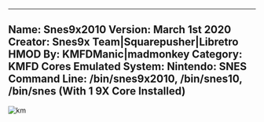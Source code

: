 -----------------------
Name: Snes9x2010
Version: March 1st 2020
Creator: Snes9x Team|Squarepusher|Libretro
HMOD By: KMFDManic|madmonkey
Category: KMFD Cores
Emulated System: Nintendo: SNES
Command Line: /bin/snes9x2010, /bin/snes10, /bin/snes (With 1 9X Core Installed)
-----------------------
![km](https://i.imgur.com/uykjX3g.png)
